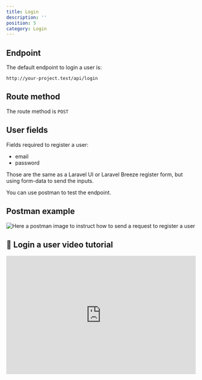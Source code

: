 ```yaml
---
title: Login
description: ''
position: 5
category: Login
---
```


## Endpoint

The default endpoint to login a user is:

```
http://your-project.test/api/login
```

## Route method

The route method is `POST`

## User fields

Fields required to register a user:

- email
- password

Those are the same as a Laravel UI or Laravel Breeze register form, but using form-data to send the inputs.

You can use postman to test the endpoint.

## Postman example

![Here a postman image to instruct how to send a request to register a user](/json-api-auth-docs/images/postman-login-user-screenshot.png)

## 🍿 Login a user video tutorial

<iframe style="width: 100%" height="315" src="https://www.youtube.com/embed/Yf_E1XK_S-w" frameborder="0" allow="accelerometer; autoplay; clipboard-write; encrypted-media; gyroscope; picture-in-picture" allowfullscreen></iframe>